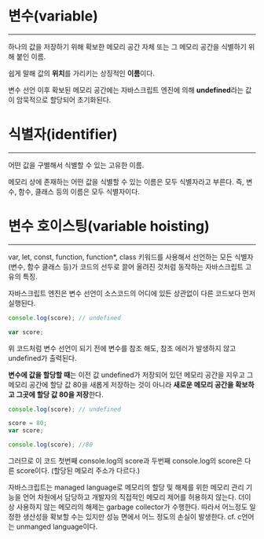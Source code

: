 # 변수(variable)

---

하나의 값을 저장하기 위해 확보한 메모리 공간 자체 또는 그 메모리 공간을 식별하기 위해 붙인 이름.

쉽게 말해 값의 **위치**를 가리키는 상징적인 **이름**이다.

변수 선언 이후 확보된 메모리 공간에는 자바스크립트 엔진에 의해 **undefined**라는 값이 암묵적으로 할당되어 초기화된다.

# 식별자(identifier)

---

어떤 값을 구별해서 식별할 수 있는 고유한 이름.

메모리 상에 존재하는 어떤 값을 식별할 수 있는 이름은 모두 식별자라고 부른다. 즉, 변수, 함수, 클래스 등의 이름은 모두 식별자이다.

# 변수 호이스팅(variable hoisting)

---

var, let, const, function, function\*, class 키워드를 사용해서 선언하는 모든 식별자(변수, 함수 클래스 등)가 코드의 선두로 끌어 올려진 것처럼 동작하는 자바스크립트 고유의 특징.

자바스크립트 엔진은 변수 선언이 소스코드의 어디에 있든 상관없이 다른 코드보다 먼저 실행된다.

```javascript
console.log(score); // undefined

var score;
```

위 코드처럼 변수 선언이 되기 전에 변수를 참조 해도, 참조 에러가 발생하지 않고 undefined가 출력된다.

**변수에 값을 할당할 때**는 이전 값 undefined가 저장되어 있던 메모리 공간을 지우고 그 메모리 공간에 할당 값 80을 새롭게 저장하는 것이 아니라 **새로운 메모리 공간을 확보하고 그곳에 할당 값 80을 저장**한다.

```javascript
console.log(score); // undefined

score = 80;
var score;

console.log(score); //80
```

그러므로 이 코드 첫번째 console.log의 score과 두번째 console.log의 score은 다른 score이다. (할당된 메모리 주소가 다르다.)

자바스크립트는 managed language로 메모리의 할당 및 해제를 위한 메모리 관리 기능을 언어 차원에서 담당하고 개발자의 직접적인 메모리 제어를 허용하지 않는다. 더이상 사용하지 않는 메모리의 해제는 garbage collector가 수행한다. 따라서 어느정도 일정한 생산성을 확보할 수는 있지만 성능 면에서 어느 정도의 손실이 발생한다. cf. c언어는 unmanged language이다.
